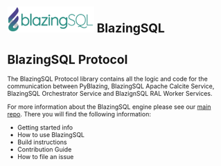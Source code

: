 # <div align="left"><img src="img/blazingSQL.png" width="200px"/>&nbsp;BlazingSQL</div>

# BlazingSQL Protocol

The BlazingSQL Protocol library contains all the logic and code for the communication between PyBlazing, BlazingSQL Apache Calcite Service, BlazingSQL Orchestrator Service and BlazignSQL RAL Worker Services.

For more information about the BlazingSQL engine please see our [main repo](https://github.com/BlazingDB/pyBlazing). There you will find the following information:
- Getting started info
- How to use BlazingSQL
- Build instructions
- Contribution Guide
- How to file an issue
